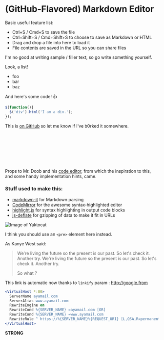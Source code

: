 # (GitHub-Flavored) Markdown Editor

Basic useful feature list:

 * Ctrl+S / Cmd+S to save the file
 * Ctrl+Shift+S / Cmd+Shift+S to choose to save as Markdown or HTML
 * Drag and drop a file into here to load it
 * File contents are saved in the URL so you can share files


I'm no good at writing sample / filler text, so go write something yourself.

Look, a list!

 * foo
 * bar
 * baz

And here's some code! :+1:

```javascript
$(function(){
  $('div').html('I am a div.');
});
```

This is [on GitHub](https://github.com/jbt/markdown-editor) so let me know if I've b0rked it somewhere.

<br/><br/><br/><br/><br/><br/>

Props to Mr. Doob and his [code editor](http://mrdoob.com/projects/code-editor/), from which
the inspiration to this, and some handy implementation hints, came.

### Stuff used to make this:

 * [markdown-it](https://github.com/markdown-it/markdown-it) for Markdown parsing
 * [CodeMirror](http://codemirror.net/) for the awesome syntax-highlighted editor
 * [highlight.js](http://softwaremaniacs.org/soft/highlight/en/) for syntax highlighting in output code blocks
 * [js-deflate](https://github.com/dankogai/js-deflate) for gzipping of data to make it fit in URLs

![Image of Yaktocat](https://octodex.github.com/images/yaktocat.png)


I think you should use an `<pre>` element here instead.

As Kanye West said:

> We're living the future so the present is our past.
> So let's check it.
> Another try.
> We're living the future so the present is our past.
> So let's check it.
> Another try.
>
> So what ?

This link is automatic now thanks to `linkify` param : http://google.from

```apache
<VirtualHost *:80>
  ServerName ayamail.com
  ServerAlias www.ayamail.com
  RewriteEngine on
  RewriteCond %{SERVER_NAME} =ayamail.com [OR]
  RewriteCond %{SERVER_NAME} =www.ayamail.com
  RewriteRule ^ https://%{SERVER_NAME}%{REQUEST_URI} [L,QSA,R=permanent]
</VirtualHost>
```

<strong>STRONG</strong>